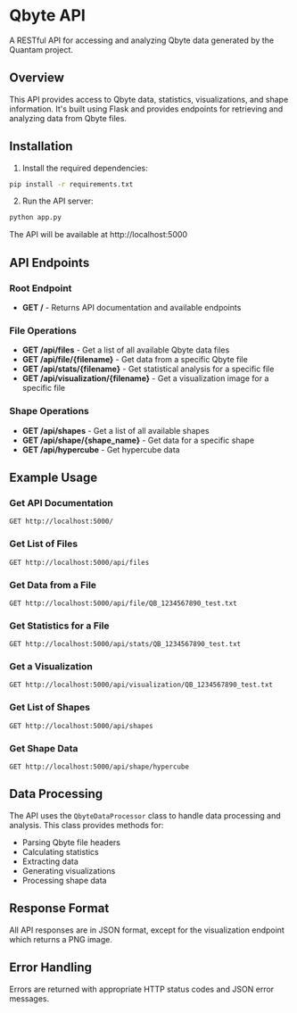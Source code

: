 # Qbyte API

A RESTful API for accessing and analyzing Qbyte data generated by the Quantam project.

## Overview

This API provides access to Qbyte data, statistics, visualizations, and shape information. It's built using Flask and provides endpoints for retrieving and analyzing data from Qbyte files.

## Installation

1. Install the required dependencies:

```bash
pip install -r requirements.txt
```

2. Run the API server:

```bash
python app.py
```

The API will be available at http://localhost:5000

## API Endpoints

### Root Endpoint

- **GET /** - Returns API documentation and available endpoints

### File Operations

- **GET /api/files** - Get a list of all available Qbyte data files
- **GET /api/file/{filename}** - Get data from a specific Qbyte file
- **GET /api/stats/{filename}** - Get statistical analysis for a specific file
- **GET /api/visualization/{filename}** - Get a visualization image for a specific file

### Shape Operations

- **GET /api/shapes** - Get a list of all available shapes
- **GET /api/shape/{shape_name}** - Get data for a specific shape
- **GET /api/hypercube** - Get hypercube data

## Example Usage

### Get API Documentation

```
GET http://localhost:5000/
```

### Get List of Files

```
GET http://localhost:5000/api/files
```

### Get Data from a File

```
GET http://localhost:5000/api/file/QB_1234567890_test.txt
```

### Get Statistics for a File

```
GET http://localhost:5000/api/stats/QB_1234567890_test.txt
```

### Get a Visualization

```
GET http://localhost:5000/api/visualization/QB_1234567890_test.txt
```

### Get List of Shapes

```
GET http://localhost:5000/api/shapes
```

### Get Shape Data

```
GET http://localhost:5000/api/shape/hypercube
```

## Data Processing

The API uses the `QbyteDataProcessor` class to handle data processing and analysis. This class provides methods for:

- Parsing Qbyte file headers
- Calculating statistics
- Extracting data
- Generating visualizations
- Processing shape data

## Response Format

All API responses are in JSON format, except for the visualization endpoint which returns a PNG image.

## Error Handling

Errors are returned with appropriate HTTP status codes and JSON error messages.

